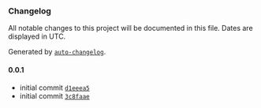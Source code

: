 ### Changelog

All notable changes to this project will be documented in this file. Dates are displayed in UTC.

Generated by [`auto-changelog`](https://github.com/CookPete/auto-changelog).

#### 0.0.1

- initial commit [`d1eeea5`](https://github.com/mochamadyudi/cloneui/commit/d1eeea55a1999f56fa097259701dfb6d28ce761c)
- initial commit [`3c8faae`](https://github.com/mochamadyudi/cloneui/commit/3c8faae3e410e7b9686448cc1de48ebcac76ccda)
